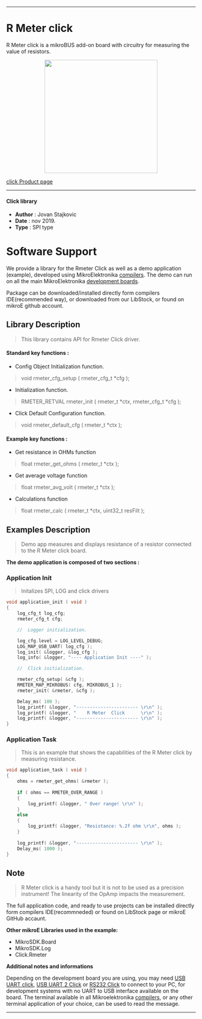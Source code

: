 
 

---
# R Meter click

R Meter click is a mikroBUS add-on board with circuitry for measuring the value of resistors. 

<p align="center">
  <img src="https://download.mikroe.com/images/click_for_ide/rmeter_click.png" height=300px>
</p>

[click Product page](https://www.mikroe.com/r-meter-click)

---


#### Click library 

- **Author**        : Jovan Stajkovic
- **Date**          : nov 2019.
- **Type**          : SPI type


# Software Support

We provide a library for the Rmeter Click 
as well as a demo application (example), developed using MikroElektronika 
[compilers](https://shop.mikroe.com/compilers). 
The demo can run on all the main MikroElektronika [development boards](https://shop.mikroe.com/development-boards).

Package can be downloaded/installed directly form compilers IDE(recommended way), or downloaded from our LibStock, or found on mikroE github account. 

## Library Description

> This library contains API for Rmeter Click driver.

#### Standard key functions :

- Config Object Initialization function.
> void rmeter_cfg_setup ( rmeter_cfg_t *cfg ); 
 
- Initialization function.
> RMETER_RETVAL rmeter_init ( rmeter_t *ctx, rmeter_cfg_t *cfg );

- Click Default Configuration function.
> void rmeter_default_cfg ( rmeter_t *ctx );


#### Example key functions :

- Get resistance in OHMs function
> float rmeter_get_ohms ( rmeter_t *ctx );
 
- Get average voltage function
> float rmeter_avg_volt ( rmeter_t *ctx );

- Calculations function
> float rmeter_calc ( rmeter_t *ctx, uint32_t resFilt );

## Examples Description

> Demo app measures and displays resistance of a resistor connected 
> to the R Meter click board.

**The demo application is composed of two sections :**

### Application Init 

> Initalizes SPI, LOG and click drivers

```c
void application_init ( void )
{
    log_cfg_t log_cfg;
    rmeter_cfg_t cfg;

    //  Logger initialization.

    log_cfg.level = LOG_LEVEL_DEBUG;
    LOG_MAP_USB_UART( log_cfg );
    log_init( &logger, &log_cfg );
    log_info( &logger, "---- Application Init ----" );

    //  Click initialization.

    rmeter_cfg_setup( &cfg );
    RMETER_MAP_MIKROBUS( cfg, MIKROBUS_1 );
    rmeter_init( &rmeter, &cfg );

    Delay_ms( 100 );
    log_printf( &logger, "----------------------- \r\n" );
    log_printf( &logger, "    R Meter  Click      \r\n" );
    log_printf( &logger, "----------------------- \r\n" );
}
```

### Application Task

> This is an example that shows the capabilities of the R Meter click by 
> measuring resistance.

```c
void application_task ( void )
{
    ohms = rmeter_get_ohms( &rmeter );
    
    if ( ohms == RMETER_OVER_RANGE )
    {
        log_printf( &logger, " Over range! \r\n" );
    }
    else
    {
        log_printf( &logger, "Resistance: %.2f ohm \r\n", ohms );
    }
    
    log_printf( &logger, "----------------------- \r\n" );
    Delay_ms( 1000 );
}
```

## Note

> R Meter click is a handy tool but it is not to be used as a precision 
> instrument! The linearity of the OpAmp impacts the measurement.

The full application code, and ready to use projects can be  installed directly form compilers IDE(recommneded) or found on LibStock page or mikroE GitHub accaunt.

**Other mikroE Libraries used in the example:** 

- MikroSDK.Board
- MikroSDK.Log
- Click.Rmeter

**Additional notes and informations**

Depending on the development board you are using, you may need 
[USB UART click](https://shop.mikroe.com/usb-uart-click), 
[USB UART 2 Click](https://shop.mikroe.com/usb-uart-2-click) or 
[RS232 Click](https://shop.mikroe.com/rs232-click) to connect to your PC, for 
development systems with no UART to USB interface available on the board. The 
terminal available in all Mikroelektronika 
[compilers](https://shop.mikroe.com/compilers), or any other terminal application 
of your choice, can be used to read the message.



---
